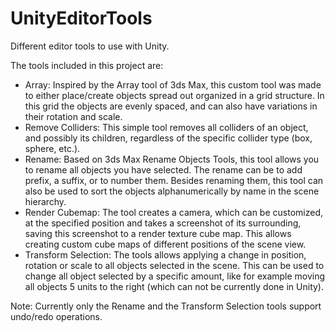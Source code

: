 # UnityEditorTools
Different editor tools to use with Unity.

The tools included in this project are:
- Array: Inspired by the Array tool of 3ds Max, this custom tool was made to either place/create objects spread out organized in a grid structure. In this grid the objects are evenly spaced, and can also have variations in their rotation and scale.
- Remove Colliders: This simple tool removes all colliders of an object, and possibly its children, regardless of the specific collider type (box, sphere, etc.).
- Rename: Based on 3ds Max Rename Objects Tools, this tool allows you to rename all objects you have selected. The rename can be to add prefix, a suffix, or to number them. Besides renaming them, this tool can also be used to sort the objects alphanumerically by name in the scene hierarchy.
- Render Cubemap: The tool creates a camera, which can be customized, at the specified position and takes a screenshot of its surrounding, saving this screenshot to a render texture cube map. This allows creating custom cube maps of different positions of the scene view.
- Transform Selection: The tools allows applying a change in position, rotation or scale to all objects selected in the scene. This can be used to change all object selected by a specific amount, like for example moving all objects 5 units to the right (which can not be currently done in Unity).

Note: Currently only the Rename and the Transform Selection tools support undo/redo operations.